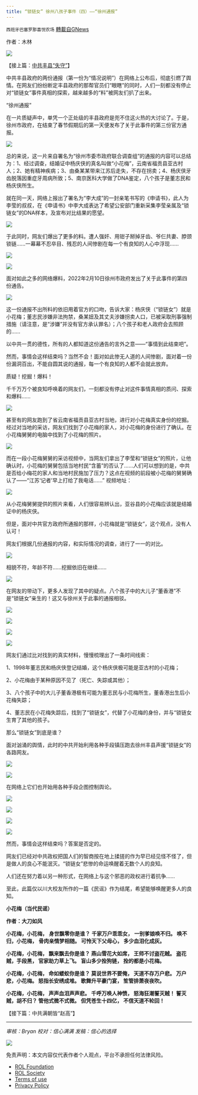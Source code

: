 ```yaml
---
title: “锁链女” 徐州八孩子事件（四）——“徐州通报”
---
```

`西班牙巴塞罗那喜悦农场` [轉載自GNews](https://gnews.org/zh-hans/2080571/)

作者：木林

![](https://assets.gnews.org/wp-content/uploads/2022/02/2022-02-28_5.07.10.png)

【接上篇：[中共丰县“失守”](https://gnews.org/zh-hans/2066262/)】

中共丰县政府的两份通报（第一份为“情况说明”）在网络上公布后，彻底引燃了舆情。在网友们纷纷断定丰县政府的那帮官员们“眼瞎”的同时，人们一刻都没有停止对“锁链女”事件真相的探索，越来越多的“料”被网友们扒了出来。

“徐州通报”

在一片质疑声中，单凭一个正处级的丰县政府是兜不住这火热的大讨论了。于是，徐州市政府，在结束了春节假期后的第一天便发布了关于此事件的第三份官方通报。

![](https://assets.gnews.org/wp-content/uploads/2022/02/unknown-3-19.png)

总的来说，这一片来自署名为“徐州市委市政府联合调查组”的通报的内容可以总结为：1、经过调查，结婚证中杨庆侠的真名叫做“小花梅”，云南省福贡县亚古村人；2、她有精神疾病；3、由桑某某带来江苏后走失，不存在拐卖；4、杨庆侠牙齿脱落因重症牙周病所致；5、南京医科大学做了DNA鉴定，八个孩子是董志民和杨庆侠所生。

就在同一天，网络上报出了署名为“李大成”的一封亲笔书写的《申请书》，此人为李莹的叔叔，在《申请书》中李大成表达了希望公安部门重新采集李莹亲属及“锁链女”的DNA样本，及宣布对比结果的愿望。

![](https://assets.gnews.org/wp-content/uploads/2022/02/unknown-4-14.png)

于此同时，网友们爆出了更多的料。遭人强奸、用钳子掰掉牙齿、爷仨共妻、脖颈锁链……一幕幕不忍卒目、残忍的人间惨剧在每一个有良知的人心中浮现……

![](https://assets.gnews.org/wp-content/uploads/2022/02/unknown-5-14.png)

![](https://assets.gnews.org/wp-content/uploads/2022/02/unknown-6-11.png)

面对如此之多的网络爆料，2022年2月10日徐州市政府发出了关于此事件的第四份通告。

![](https://assets.gnews.org/wp-content/uploads/2022/02/unknown-7-11.png)

这一份通报不出所料的依旧用着官方的口吻，告诉大家：杨庆侠（“锁链女”）就是小花梅；董志民涉嫌非法拘禁，桑某妞及其丈夫涉嫌拐卖人口，已被采取刑事强制措施（请注意，是“涉嫌”并没有官方承认罪名）；八个孩子和老人政府会去照顾的……

以中共一贯的德性，所有的人都知道这份通告的言外之意——“事情到此结束吧”。

然而，事情会这样结束吗？当然不会！面对如此惨无人道的人间惨剧，面对着一份份漏洞百出，不能自圆其说的通报，每一个有良知的人都不会就此放弃。

质疑！挖掘！爆料！

千千万万个被良知呼唤着的网友们，一刻都没有停止对这件事情真相的质问、探索和爆料……

![](https://assets.gnews.org/wp-content/uploads/2022/02/unknown-8-7.png)

甚至有的网友跑到了省云南省福贡县亚古村当地，进行对小花梅真实身份的挖掘。经过对当地的采访，网友们找到了小花梅的家人，对小花梅的身份进行了确认。在小花梅舅舅的电脑中找到了小花梅的照片。

![](https://assets.gnews.org/wp-content/uploads/2022/02/unknown-9-7.png)

而在一段小花梅舅舅的采访视频中，当网友们拿出了李莹和“锁链女”的照片，让他确认时，小花梅的舅舅包括当地村民“含蓄”的否认了……人们可以想到的是，中共是否给小梅花的家人和当地村民施加了压力？这点在视频的前段被小花梅的舅舅确认了——“江苏‘记者’早上打给了我电话……” 视频地址：



![](https://assets.gnews.org/wp-content/uploads/2022/02/unknown-10-7.png)

从小花梅舅舅提供的照片来看，人们很容易辨认出，亚谷县的小花梅应该就是结婚证中的杨庆侠。

但是，面对中共官方政府所通报的那样，小花梅就是“锁链女”，这个观点，没有人认可！

网友们根据几份通报的内容，和实际情况的调查，进行了一一的对比。

![](https://assets.gnews.org/wp-content/uploads/2022/02/unknown-11-6.png)

相貌不符，年龄不符……挖掘依旧在继续……

![](https://assets.gnews.org/wp-content/uploads/2022/02/unknown-12-4.png)

在网友的带动下，更多人发现了其中的疑点。八个孩子中的大儿子“董香港”不是“锁链女”亲生的！这又与徐州关于此事的通报相驳。

![](https://assets.gnews.org/wp-content/uploads/2022/02/unknown-13-2.png)

![](https://assets.gnews.org/wp-content/uploads/2022/02/unknown-14-2.png)

![](https://assets.gnews.org/wp-content/uploads/2022/02/unknown-15-2.png)

![](https://assets.gnews.org/wp-content/uploads/2022/02/unknown-16-2.png)

网友们通过比对找到的真实材料，慢慢梳理出了一条时间线索：

1、1998年董志民和杨庆侠登记结婚，这个杨庆侠极可能是亚古村的小花梅；

2、小花梅由于某种原因不见了（死亡、失踪或其他）；

3、八个孩子中的大儿子董香港极有可能为董志民与小花梅所生，董香港出生后小花梅失踪；

4、董志民在小花梅失踪后，找到了“锁链女”，代替了小花梅的身份，并与“锁链女生育了其他的孩子。

那么“锁链女”到底是谁？

面对汹涌的舆情，此时的中共开始利用各种手段镇压跑去徐州丰县声援“锁链女”的各路网友。

![](https://assets.gnews.org/wp-content/uploads/2022/02/unknown-17-2.png)

![](https://assets.gnews.org/wp-content/uploads/2022/02/unknown-18-2.png)

在网络上它们也开始用各种手段企图控制舆论。

![](https://assets.gnews.org/wp-content/uploads/2022/02/unknown-19-2.png)

![](https://assets.gnews.org/wp-content/uploads/2022/02/unknown-20-2.png)

![](https://assets.gnews.org/wp-content/uploads/2022/02/unknown-21-2.png)

![](https://assets.gnews.org/wp-content/uploads/2022/02/unknown-22-2.png)

然而，事情会这样结束吗？答案是否定的。

网友们已经对中共政权把国人们的智商按在地上揉搓的作为早已经见怪不怪了，但是做人的良心不能泯灭。“锁链女”悲惨的命运唤醒着无数个人的良知。

人们还在努力着以另一种形式，在网络上与这个邪恶的政权进行着抗争……

至此，此篇仅以川大校友所作的一篇《民谣》作为结尾，希望能够唤醒更多人的良知。

**小花梅（当代民谣）**

**作者：大刀如风**

**小花梅，小花梅，**
**身世飘零你是谁？**
**千家万户乖乖女，**
**一别爹娘唤不归。
唤不归，小花梅，**
**骨肉亲情梦相随。
可怜天下父母心，
多少血泪化成灰。**

**小花梅，小花梅，
飘来飘去你是谁？
燕山雪花大如席，
王师不讨盗花贼。
盗花贼，手段黑，
官家助力草上飞。
盲山多少拴狗链，
拴的都是小花梅。**

**小花梅，小花梅，
命如蝼蚁你是谁？
莫说世界不要俺，
天道不存万户悲。
万户悲，小花梅。
怒指长安绣成堆。
歌舞升平豪门宴，
笙管排萧夜夜吹。**

**小花梅，小花梅，
声声血泪声声悲。
千呼万唤人神愤，
怒海狂潮誓灭贼！
誓灭贼，胡不归？
管他式微不式微。
但凭苍生十四亿，
不信天道不轮回！**

【接下篇：中共满朝皆“赵高”】

* * *

*审核：Bryan
校对：信心满满
发稿：信心的选择*

![](https://assets.gnews.org/wp-content/uploads/2022/02/西喜-9.jpeg)

 

免责声明：本文内容仅代表作者个人观点，平台不承担任何法律风险。

- [ROL Foundation](https://rolfoundation.org/)
- [ROL Society](https://rolsociety.org/)
- [Terms of use](https://gnews.org/terms-of-use-3/)
- [Privacy Policy](https://gnews.org/privacy-policy/)

